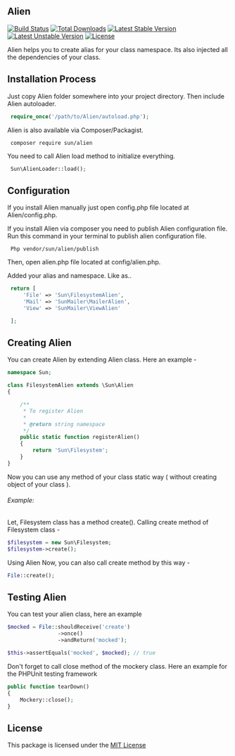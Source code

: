 ## Alien

[![Build Status](https://travis-ci.org/IftekherSunny/Alien.svg)](https://travis-ci.org/IftekherSunny/Alien)
[![Total Downloads](https://poser.pugx.org/sun/alien/downloads)](https://packagist.org/packages/sun/alien)
[![Latest Stable Version](https://poser.pugx.org/sun/alien/v/stable)](https://packagist.org/packages/sun/alien) [![Latest Unstable Version](https://poser.pugx.org/sun/alien/v/unstable)](https://packagist.org/packages/sun/alien) [![License](https://poser.pugx.org/sun/alien/license)](https://packagist.org/packages/sun/alien)

Alien helps you to create alias for your class namespace. Its also injected all the dependencies of your class.

## Installation Process

Just copy Alien folder somewhere into your project directory. Then include Alien autoloader.

```php
 require_once('/path/to/Alien/autoload.php');
```

Alien is also available via Composer/Packagist.

```
 composer require sun/alien
```

You need to call Alien load method to initialize everything.

```php
 Sun\AlienLoader::load();
```



## Configuration

If you install Alien manually just open config.php file located at Alien/config.php.

If you install Alien via composer you need to publish Alien configuration file. Run this command in your terminal to publish alien configuration file. 

```
 Php vendor/sun/alien/publish
```

Then, open alien.php file located at config/alien.php.

Added your alias and namespace. Like as..

```php
 return [
     'File' => 'Sun\FilesystemAlien',
     'Mail'	=> 'SunMailer\MailerAlien',
     'View'	=> 'SunMailer\ViewAlien'

 ];
```

## Creating Alien

You can create Alien by extending Alien class. Here an example -

```php
namespace Sun;

class FilesystemAlien extends \Sun\Alien
{

    /**
     * To register Alien
     *
     * @return string namespace
     */
    public static function registerAlien()
    {
        return 'Sun\Filesystem';
    }
}
```

Now you can use any method of your class static way ( without creating object of your class ).

###### Example:

Let, Filesystem class has a method create(). Calling create method of Filesystem class -

```php
$filesystem = new Sun\Filesystem;
$filesystem->create();
```

Using Alien Now, you can also call create method by this way -

```php
File::create();
```

## Testing Alien

You can test your alien class, here an example

```php
$mocked = File::shouldReceive('create')
                ->once()
                ->andReturn('mocked');

$this->assertEquals('mocked', $mocked); // true
```

Don't forget to call close method of the mockery class. Here an example for the PHPUnit testing framework

```php
public function tearDown()
{
    Mockery::close();
}
```

## License

This package is licensed under the [MIT License](https://github.com/IftekherSunny/Alien/blob/master/LICENSE)
